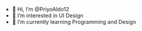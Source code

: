 - 👋 Hi, I’m @PriyoAldo12
- 👀 I’m interested in UI Design
- 🌱 I’m currently learning Programming and Design
